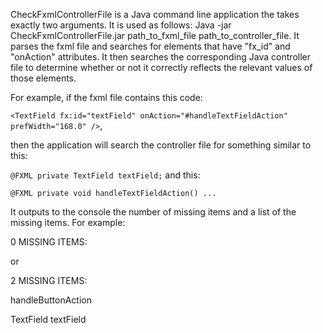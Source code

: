 CheckFxmlControllerFile is a Java command line application the takes exactly two arguments. It is used as follows: Java -jar CheckFxmlControllerFile.jar path_to_fxml_file path_to_controller_file.  It parses the fxml file and searches for elements that have "fx_id" and "onAction" attributes.  It then searches the corresponding Java controller file to determine whether or not it correctly reflects the relevant values of those elements.

For example, if the fxml file contains this code:

`<TextField fx:id="textField" onAction="#handleTextFieldAction" prefWidth="168.0" />`,

then the application will search the controller file for something similar to this:

`@FXML
 private TextField textField;` and this:

`@FXML
 private void handleTextFieldAction() ...`

It outputs to the console the number of missing items and a list of the missing items.
For example:

0 MISSING ITEMS: 

or

2 MISSING ITEMS: 

handleButtonAction

TextField textField


